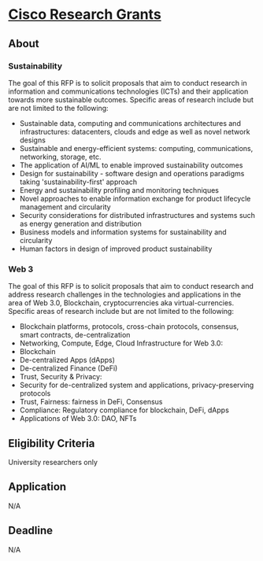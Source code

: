 # [Cisco Research Grants](https://research.cisco.com/open-rfps)

## About

### Sustainability

The goal of this RFP is to solicit proposals that aim to conduct research in information and communications technologies (ICTs) and their application towards more sustainable outcomes. Specific areas of research include but are not limited to the following:

- Sustainable data, computing and communications architectures and infrastructures: datacenters, clouds and edge as well as novel network designs
- Sustainable and energy-efficient systems: computing, communications, networking, storage, etc.
- The application of AI/ML to enable improved sustainability outcomes
- Design for sustainability - software design and operations paradigms taking 'sustainability-first' approach
- Energy and sustainability profiling and monitoring techniques
- Novel approaches to enable information exchange for product lifecycle management and circularity
- Security considerations for distributed infrastructures and systems such as energy generation and distribution
- Business models and information systems for sustainability and circularity
- Human factors in design of improved product sustainability

### Web 3

The goal of this RFP is to solicit proposals that aim to conduct research and address research challenges in the technologies and applications in the area of Web 3.0, Blockchain, cryptocurrencies aka virtual-currencies. Specific areas of research include but are not limited to the following:

- Blockchain platforms, protocols, cross-chain protocols, consensus, smart contracts, de-centralization
- Networking, Compute, Edge, Cloud Infrastructure for Web 3.0:
- Blockchain
- De-centralized Apps (dApps)
- De-centralized Finance (DeFi)
- Trust, Security & Privacy:
- Security for de-centralized system and applications, privacy-preserving protocols
- Trust, Fairness: fairness in DeFi, Consensus
- Compliance: Regulatory compliance for blockchain, DeFi, dApps
- Applications of Web 3.0: DAO, NFTs

## Eligibility Criteria

University researchers only

## Application

N/A

## Deadline

N/A
